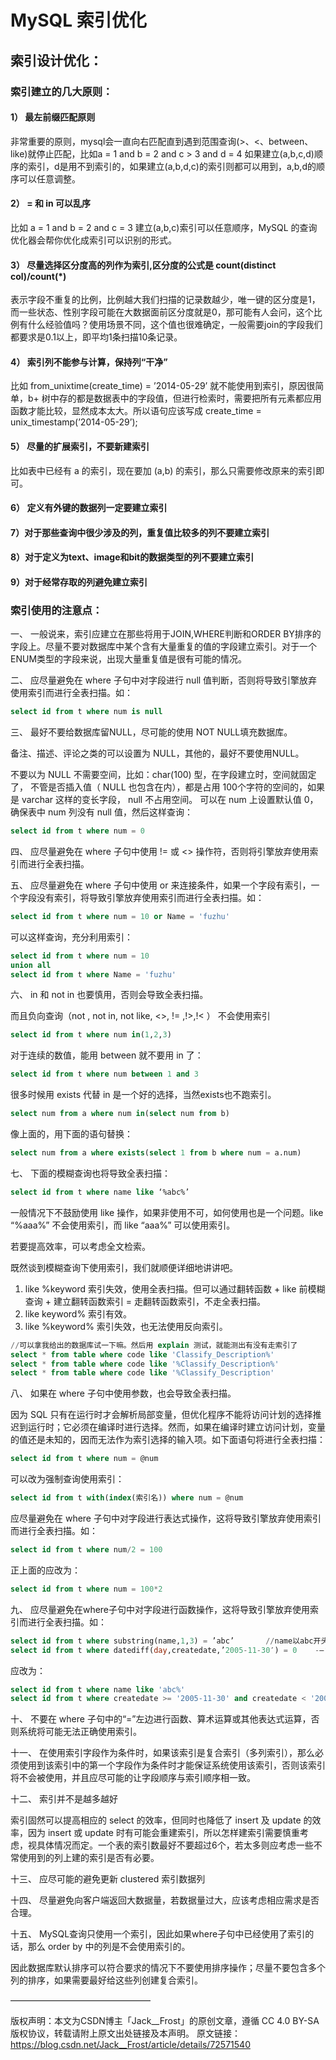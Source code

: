 # MySQL 索引优化

## 索引设计优化：

### 索引建立的几大原则：

#### 1） 最左前缀匹配原则

非常重要的原则，mysql会一直向右匹配直到遇到范围查询(>、<、between、like)就停止匹配，比如a = 1 and b = 2 and c > 3 and d = 4 如果建立(a,b,c,d)顺序的索引，d是用不到索引的，如果建立(a,b,d,c)的索引则都可以用到，a,b,d的顺序可以任意调整。

#### 2） = 和 in 可以乱序

比如 a = 1 and b = 2 and c = 3 建立(a,b,c)索引可以任意顺序，MySQL 的查询优化器会帮你优化成索引可以识别的形式。

#### 3） 尽量选择区分度高的列作为索引,区分度的公式是 count(distinct col)/count(*)

表示字段不重复的比例，比例越大我们扫描的记录数越少，唯一键的区分度是1，而一些状态、性别字段可能在大数据面前区分度就是0，那可能有人会问，这个比例有什么经验值吗？使用场景不同，这个值也很难确定，一般需要join的字段我们都要求是0.1以上，即平均1条扫描10条记录。

#### 4） 索引列不能参与计算，保持列“干净”

比如 from_unixtime(create_time) = ’2014-05-29’ 就不能使用到索引，原因很简单，b+ 树中存的都是数据表中的字段值，但进行检索时，需要把所有元素都应用函数才能比较，显然成本太大。所以语句应该写成 create_time = unix_timestamp(’2014-05-29’);

#### 5） 尽量的扩展索引，不要新建索引

比如表中已经有 a 的索引，现在要加 (a,b) 的索引，那么只需要修改原来的索引即可。

#### 6） 定义有外键的数据列一定要建立索引

#### 7）对于那些查询中很少涉及的列，重复值比较多的列不要建立索引

#### 8）对于定义为text、image和bit的数据类型的列不要建立索引

#### 9）对于经常存取的列避免建立索引

### 索引使用的注意点：

一、 一般说来，索引应建立在那些将用于JOIN,WHERE判断和ORDER BY排序的字段上。尽量不要对数据库中某个含有大量重复的值的字段建立索引。对于一个ENUM类型的字段来说，出现大量重复值是很有可能的情况。

二、 应尽量避免在 where 子句中对字段进行 null 值判断，否则将导致引擎放弃使用索引而进行全表扫描。如：

~~~sql
select id from t where num is null
~~~

三、 最好不要给数据库留NULL，尽可能的使用 NOT NULL填充数据库。

备注、描述、评论之类的可以设置为 NULL，其他的，最好不要使用NULL。

不要以为 NULL 不需要空间，比如：char(100) 型，在字段建立时，空间就固定了， 不管是否插入值（ NULL 也包含在内），都是占用 100个字符的空间的，如果是 varchar 这样的变长字段， null 不占用空间。
可以在 num 上设置默认值 0，确保表中 num 列没有 null 值，然后这样查询：

~~~sql
select id from t where num = 0
~~~

四、 应尽量避免在 where 子句中使用 != 或 <> 操作符，否则将引擎放弃使用索引而进行全表扫描。

五、 应尽量避免在 where 子句中使用 or 来连接条件，如果一个字段有索引，一个字段没有索引，将导致引擎放弃使用索引而进行全表扫描。如：

~~~sql
select id from t where num = 10 or Name = 'fuzhu'
~~~

可以这样查询，充分利用索引：

~~~sql
select id from t where num = 10
union all
select id from t where Name = 'fuzhu'
~~~

六、 in 和 not in 也要慎用，否则会导致全表扫描。

而且负向查询（not , not in, not like, <>, != ,!>,!< ） 不会使用索引

~~~sql
select id from t where num in(1,2,3)
~~~

对于连续的数值，能用 between 就不要用 in 了：

~~~sql
select id from t where num between 1 and 3
~~~

很多时候用 exists 代替 in 是一个好的选择，当然exists也不跑索引。
~~~sql
select num from a where num in(select num from b)
~~~
像上面的，用下面的语句替换：
~~~sql
select num from a where exists(select 1 from b where num = a.num)
~~~
七、 下面的模糊查询也将导致全表扫描：
~~~sql
select id from t where name like ‘%abc%’
~~~

一般情况下不鼓励使用 like 操作，如果非使用不可，如何使用也是一个问题。like “%aaa%” 不会使用索引，而 like “aaa%” 可以使用索引。

若要提高效率，可以考虑全文检索。

既然谈到模糊查询下使用索引，我们就顺便详细地讲讲吧。

1. like %keyword 索引失效，使用全表扫描。但可以通过翻转函数 + like 前模糊查询 + 建立翻转函数索引 = 走翻转函数索引，不走全表扫描。
2. like keyword% 索引有效。
3. like %keyword% 索引失效，也无法使用反向索引。
~~~sql
//可以拿我给出的数据库试一下嘛。然后用 explain 测试，就能测出有没有走索引了
select * from table where code like 'Classify_Description%'  
select * from table where code like '%Classify_Description%'  
select * from table where code like '%Classify_Description'  
~~~

八、 如果在 where 子句中使用参数，也会导致全表扫描。

因为 SQL 只有在运行时才会解析局部变量，但优化程序不能将访问计划的选择推迟到运行时；它必须在编译时进行选择。然而，如果在编译时建立访问计划，变量的值还是未知的，因而无法作为索引选择的输入项。如下面语句将进行全表扫描：
~~~sql
select id from t where num = @num
~~~
可以改为强制查询使用索引：
~~~sql
select id from t with(index(索引名)) where num = @num
~~~
应尽量避免在 where 子句中对字段进行表达式操作，这将导致引擎放弃使用索引而进行全表扫描。如：
~~~sql
select id from t where num/2 = 100
~~~
正上面的应改为：
~~~sql
select id from t where num = 100*2
~~~

九、 应尽量避免在where子句中对字段进行函数操作，这将导致引擎放弃使用索引而进行全表扫描。如：
~~~sql
select id from t where substring(name,1,3) = ’abc’       //name以abc开头的id
select id from t where datediff(day,createdate,’2005-11-30′) = 0    -–‘2005-11-30’    //生成的id
~~~
应改为：
~~~sql
select id from t where name like 'abc%'
select id from t where createdate >= '2005-11-30' and createdate < '2005-12-1'
~~~
十、 不要在 where 子句中的“=”左边进行函数、算术运算或其他表达式运算，否则系统将可能无法正确使用索引。

十一、 在使用索引字段作为条件时，如果该索引是复合索引（多列索引），那么必须使用到该索引中的第一个字段作为条件时才能保证系统使用该索引，否则该索引将不会被使用，并且应尽可能的让字段顺序与索引顺序相一致。

十二、 索引并不是越多越好

索引固然可以提高相应的 select 的效率，但同时也降低了 insert 及 update 的效率，因为 insert 或 update 时有可能会重建索引，所以怎样建索引需要慎重考虑，视具体情况而定。一个表的索引数最好不要超过6个，若太多则应考虑一些不常使用到的列上建的索引是否有必要。

十三、 应尽可能的避免更新 clustered 索引数据列

十四、 尽量避免向客户端返回大数据量，若数据量过大，应该考虑相应需求是否合理。

十五、 MySQL查询只使用一个索引，因此如果where子句中已经使用了索引的话，那么 order by 中的列是不会使用索引的。

因此数据库默认排序可以符合要求的情况下不要使用排序操作；尽量不要包含多个列的排序，如果需要最好给这些列创建复合索引。


————————————————

版权声明：本文为CSDN博主「Jack__Frost」的原创文章，遵循 CC 4.0 BY-SA 版权协议，转载请附上原文出处链接及本声明。
原文链接：https://blog.csdn.net/Jack__Frost/article/details/72571540